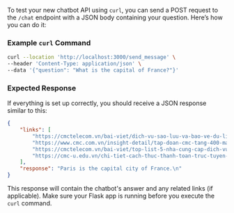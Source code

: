 To test your new chatbot API using `curl`, you can send a POST request to the `/chat` endpoint with a JSON body containing your question. Here’s how you can do it:

### Example `curl` Command

```bash
curl --location 'http://localhost:3000/send_message' \
--header 'Content-Type: application/json' \
--data '{"question": "What is the capital of France?"}'
```



### Expected Response
If everything is set up correctly, you should receive a JSON response similar to this:

```json
{
    "links": [
        "https://cmctelecom.vn/bai-viet/dich-vu-sao-luu-va-bao-ve-du-lieu-cua-aws-ra-mat-tinh-nang-moi/",
        "https://www.cmc.com.vn/insight-detail/tap-doan-cmc-tang-400-may-tinh-tri-gia-4-ty-dong-cho-hoc-sinh-kho-khan-tai-ha-noi-202111206393.html",
        "https://cmctelecom.vn/bai-viet/top-list-5-nha-cung-cap-dich-vu-dien-toan-dam-may-hang-dau-viet-nam/",
        "https://cmc-u.edu.vn/chi-tiet-cach-thuc-thanh-toan-truc-tuyen-le-phi-dang-ky-xet-tuyen-dai-hoc-nam-2023-theo-huong-dan-cua-bo-gddt/"
    ],
    "response": "Paris is the capital city of France.\n"
}
```

This response will contain the chatbot's answer and any related links (if applicable). Make sure your Flask app is running before you execute the `curl` command.
